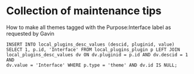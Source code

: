 Collection of maintenance tips
==============================

How to make all themes tagged with the Purpose:Interface label as requested by
Gavin

    INSERT INTO local_plugins_desc_values (descid, pluginid, value)
    SELECT 1, p.id, 'Interface' FROM local_plugins_plugin p LEFT JOIN
    local_plugins_desc_values dv ON dv.pluginid = p.id AND dv.descid = 1 AND
    dv.value = 'Interface' WHERE p.type = 'theme' AND dv.id IS NULL;
